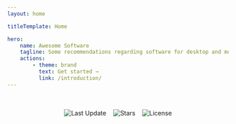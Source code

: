 ```yaml
---
layout: home

titleTemplate: Home

hero:
    name: Awesome Software
    tagline: Some recommendations regarding software for desktop and mobile 🔝
    actions:
        - theme: brand
          text: Get started →
          link: /introduction/
---
```


<div style="margin: 3rem 1rem 0 1rem; display: flex; flex-wrap: wrap; justify-content: center; gap: 1rem;">
    <img src="https://img.shields.io/github/last-commit/D3S0X/awesome-software.svg?style=for-the-badge&label=Last%20update" alt="Last Update" />
    <img src="https://img.shields.io/github/stars/D3S0X/awesome-software?style=for-the-badge" alt="Stars">
    <img src="https://img.shields.io/github/license/D3S0X/awesome-software?style=for-the-badge" alt="License">
</div>

